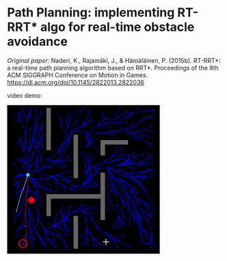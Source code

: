 # Path Planning: implementing RT-RRT* algo for real-time obstacle avoidance

*Original paper:*
Naderi, K., Rajamäki, J., & Hämäläinen, P. (2015b). RT-RRT*: a real-time path planning algorithm based on RRT*. Proceedings of the 8th ACM SIGGRAPH Conference on Motion in Games. https://dl.acm.org/doi/10.1145/2822013.2822036 

video demo:

[![video clip](clip.png)](https://www.youtube.com/watch?v=xCsq62P6lq0)
